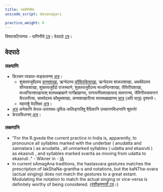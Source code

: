 ```yaml
---
title: +प्रकीर्णांशाः
unicode_script: devanagari

practice_weight: 0
---
```


विश्वासटिप्पणयः - पाणिनीये [ऽत्र](https://docs.google.com/spreadsheets/d/1208pyOsYiZlS5fmm8tYEq2qbCzqWgPnMYNUf1-1uRJM/edit#gid=4)। वेदपाठे [ऽत्र](https://docs.google.com/spreadsheets/d/1VJPgfgzE6S2J18R7MO4YK4wWi-bQ4qiwP5ldJLKxuZM/edit#gid=209823179)।

## वेदपाठे  
### लक्ष्याणि
- किञ्चन त्वन्नाल-सङ्कलनम् [अत्र](https://www.youtube.com/playlist?list=PL63uIhJxWbggXl0JZBmuPlb36D_twYV-4)।
    - शुक्लयजुर्वेदस्य [कण्वशाखा](https://youtu.be/2UvdbJyH9pA?t=20), ऋग्वेदस्य [कौषितकिशाखा](https://youtu.be/2UvdbJyH9pA?t=20), ऋग्वेदस्य शाकलशाखा, अथर्ववेदस्य शौनकशाखा, शुक्लयजुर्वेदो राजस्थाने, शुक्लयजुर्वेदस्य माध्यन्दिनशाखा, तैत्तिरीयशाखा, माध्यन्दिनशाखायाश् शतपथब्राह्मणे गार्गीब्राह्मणम्, राणायनीयशाखायास् सामगानम्, जैमिनीयसामगानं कैरलरीत्या, सामवेदस्य कौथुमशाखा, कण्वशाखारीत्या शतपथब्राह्मणम् [चात्र](https://www.youtube.com/watch?v=2UvdbJyH9pA&feature=youtu.be) (अपि चा[त्र](https://vimeo.com/4747533)) दृश्यन्ते।
    - महाराष्ट्रे वेदशिक्षा [अत्र](https://www.youtube.com/watch?v=ALEHkgOx8EE)।
- [अत्र](http://www.folkways.si.edu/TrackDetails.aspx?itemid=10295) अनेकानि केरल-उत्तरपथ-ड्रविड-कलिङ्गादिषु वैदिकानि उच्चारणविधानानि श्रूयन्ते!
- केरलविधानम् [अत्र](https://www.youtube.com/watch?v=ePdD7Nv3Jxg&list=PLm7v5mcn_O-ItmivvOY40KW0hcyjRJINM&index=20)।

### लक्षणानि
- "For the R.gveda the current practice in India is, apparently, to pronounce all
  syllables marked with the underbar ( anudatta and sannatara ) as anudatta , all
  unmarked syllables ( udatta and ekasruti ) as ekasruti , and syllables marked
  svarita as moving from udatta to ekasruti ." - Wikner in - [IA](https://archive.org/details/accents_201803)
- In current sAmagAna traditions, the hastasvara gestures matches the prescription of lakShaNa-grantha-s and notations, but the kaNTha-svara (actual singing) does not match the gestures to a great extant. Modulating the notation to match the actual singing or vice-versa is definitely worthy of being considered. {[वंशीकृष्णार्यो ऽत्र](https://youtu.be/sxPyUzcZBos?t=969)।}